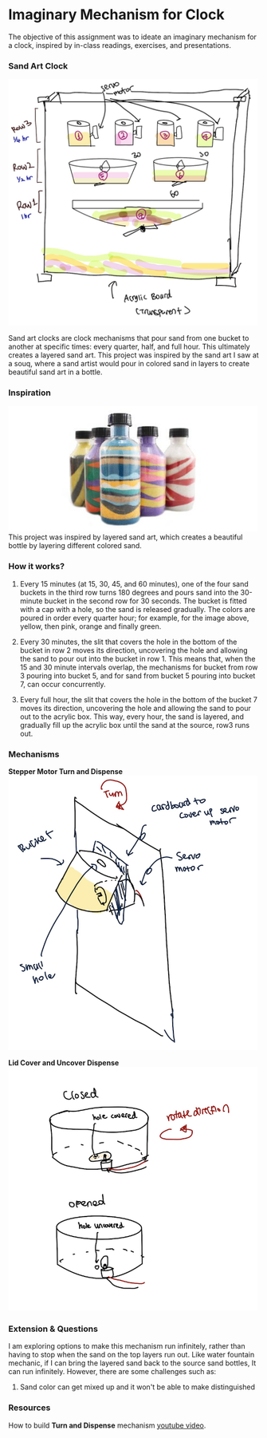 # Imaginary Mechanism for Clock
The objective of this assignment was to ideate an imaginary mechanism for a clock, inspired by in-class readings, exercises, and presentations.

### Sand Art Clock
<img src="images/sand_art_idea.png" width="500">

Sand art clocks are clock mechanisms that pour sand from one bucket to another at specific times: every quarter, half, and full hour. This ultimately creates a layered sand art. This project was inspired by the sand art I saw at a souq, where a sand artist would pour in colored sand in layers to create beautiful sand art in a bottle.

### Inspiration 
<img src="images/sand.jpg" width="500">
This project was inspired by layered sand art, which creates a beautiful bottle by layering different colored sand.

### How it works?
1) Every 15 minutes (at 15, 30, 45, and 60 minutes), one of the four sand buckets in the third row turns 180 degrees and pours sand into the 30-minute bucket in the second row for 30 seconds. The bucket is fitted with a cap with a hole, so the sand is released gradually. The colors are poured in order every quarter hour; for example, for the image above, yellow, then pink, orange and finally green.

2) Every 30 minutes, the slit that covers the hole in the bottom of the bucket in row 2 moves its direction, uncovering the hole and allowing the sand to pour out into the bucket in row 1. This means that, when the 15 and 30 minute intervals overlap, the mechanisms for bucket from row 3 pouring into bucket 5, and for sand from bucket 5 pouring into bucket 7, can occur concurrently.

3) Every full hour, the slit that covers the hole in the bottom of the bucket 7 moves its direction, uncovering the hole and allowing the sand to pour out to the acrylic box. This way, every hour, the sand is layered, and gradually fill up the acrylic box until the sand at the source, row3 runs out. 

### Mechanisms
**Stepper Motor Turn and Dispense**
<img src="images/turn_dispense.png" width="500">

**Lid Cover and Uncover Dispense**
<img src="images/lid.png" width="500">

### Extension & Questions
I am exploring options to make this mechanism run infinitely, rather than having to stop when the sand on the top layers run out. Like water fountain mechanic, if I can bring the layered sand back to the source sand bottles, It can run infinitely. However, there are some challenges such as:

1) Sand color can get mixed up and it won't be able to make distinguished 


### Resources
How to build **Turn and Dispense** mechanism [youtube video](https://www.youtube.com/watch?v=s8uNwQK8ew0). 

